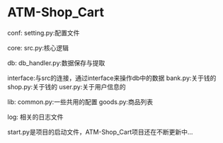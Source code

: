 # ATM-Shop_Cart

conf:
    setting.py:配置文件
    
    
core:
    src.py:核心逻辑
    
    
db:
    db_handler.py:数据保存与提取
    
    
interface:与src的连接，通过interface来操作db中的数据
    bank.py:关于钱的
    shop.py:关于钱的
    user.py:关于用户信息的
    
    
lib:
    common.py:一些共用的配置
    goods.py:商品列表
    
    
log:
    相关的日志文件


start.py是项目的启动文件，ATM-Shop_Cart项目还在不断更新中...
